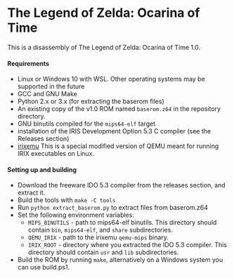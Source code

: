 # The Legend of Zelda: Ocarina of Time

This is a disassembly of The Legend of Zelda: Ocarina of Time 1.0.

#### Requirements

* Linux or Windows 10 with WSL. Other operating systems may be supported in the future
* GCC and GNU Make
* Python 2.x or 3.x (for extracting the baserom files)
* An existing copy of the v1.0 ROM named `baserom.z64` in the repository directory.
* GNU binutils compiled for the `mips64-elf` target
* installation of the IRIS Development Option 5.3 C compiler (see the Releases section)
* [irixemu](https://github.com/camthesaxman/irixemu) This is a special modified version of QEMU meant for running IRIX executables on Linux.

#### Setting up and building

* Download the freeware IDO 5.3 compiler from the releases section, and extract it.
* Build the tools with `make -C tools`
* Run `python extract_baserom.py` to extract files from baserom.z64
* Set the following environment variables:
  - `MIPS_BINUTILS` - path to mips64-elf binutils. This directory should contain `bin`, `mips64-elf`, and `share` subdirectories.
  - `QEMU_IRIX` - path to the irixemu `qemu-mips` binary.
  - `IRIX_ROOT` - directory where you extracted the IDO 5.3 compiler. This directory should contain `usr` and `lib` subdirectories.
* Build the ROM by running `make`, alternatively on a Windows system you can use build.ps1.
